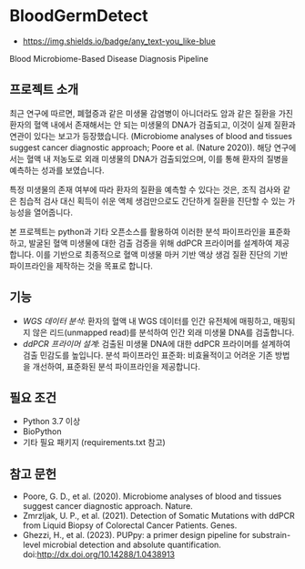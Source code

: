 # BloodGermDetect
- https://img.shields.io/badge/any_text-you_like-blue

Blood Microbiome-Based Disease Diagnosis Pipeline

## 프로젝트 소개
최근 연구에 따르면, 폐혈증과 같은 미생물 감염병이 아니더라도 암과 같은 질환을 가진 환자의 혈액 내에서 존재해서는 안 되는 미생물의 DNA가 검출되고, 이것이 실제 질환과 연관이 있다는 보고가 등장했습니다. (Microbiome analyses of blood and tissues suggest cancer diagnostic approach; Poore et al. (Nature 2020)). 해당 연구에서는 혈액 내 저농도로 외래 미생물의 DNA가 검출되었으며, 이를 통해 환자의 질병을 예측하는 성과를 보였습니다.

특정 미생물의 존재 여부에 따라 환자의 질환을 예측할 수 있다는 것은, 조직 검사와 같은 침습적 검사 대신 획득이 쉬운 액체 생검만으로도 간단하게 질환을 진단할 수 있는 가능성을 열어줍니다.

본 프로젝트는 python과 기타 오픈소스를 활용하여 이러한 분석 파이프라인을 표준화하고, 발굴된 혈액 미생물에 대한 검출 검증을 위해 ddPCR 프라이머를 설계하여 제공합니다. 이를 기반으로 최종적으로 혈액 미생물 마커 기반 액상 생검 질환 진단의 기반 파이프라인을 제작하는 것을 목표로 합니다.

## 기능
- *WGS 데이터 분석*: 환자의 혈액 내 WGS 데이터를 인간 유전체에 매핑하고, 매핑되지 않은 리드(unmapped read)를 분석하여 인간 외래 미생물 DNA를 검출합니다.
- *ddPCR 프라이머 설계*: 검출된 미생물 DNA에 대한 ddPCR 프라이머를 설계하여 검출 민감도를 높입니다.
분석 파이프라인 표준화: 비효율적이고 어려운 기존 방법을 개선하여, 표준화된 분석 파이프라인을 제공합니다.

## 필요 조건
- Python 3.7 이상
- BioPython
- 기타 필요 패키지 (requirements.txt 참고)

## 참고 문헌
- Poore, G. D., et al. (2020). Microbiome analyses of blood and tissues suggest cancer diagnostic approach. Nature.
- Zmrzljak, U. P., et al. (2021). Detection of Somatic Mutations with ddPCR from Liquid Biopsy of Colorectal Cancer Patients. Genes.
- Ghezzi, H., et al. (2023). PUPpy: a primer design pipeline for substrain-level microbial detection and absolute quantification. doi:http://dx.doi.org/10.14288/1.0438913

